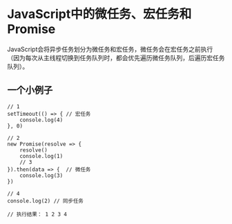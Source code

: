# JavaScript中的微任务、宏任务和Promise

JavaScript会将异步任务划分为微任务和宏任务，微任务会在宏任务之前执行（因为每次从主线程切换到任务队列时，都会优先遍历微任务队列，后遍历宏任务队列）。

<!-- more -->
## 一个小例子
```
// 1
setTimeout(() => { // 宏任务
    console.log(4)
}, 0)

// 2
new Promise(resolve => {
    resolve()
    console.log(1)
    // 3
}).then(data => {  // 微任务
    console.log(3)
})

// 4
console.log(2) // 同步任务

// 执行结果： 1 2 3 4
```


